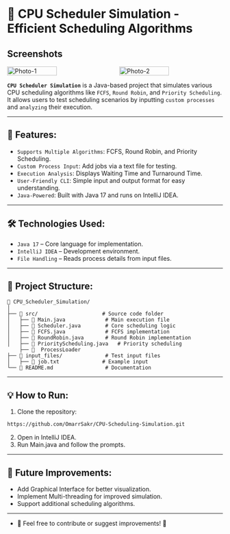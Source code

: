 # 🚀 CPU Scheduler Simulation - Efficient Scheduling Algorithms

## Screenshots

<div style="display: flex; justify-content: space-between;">
    <img src="https://github.com/user-attachments/assets/aaf24754-dcc5-4561-9155-e92b3e464943" alt="Photo-1"  style="width: 48%; margin-right: 1%;">
    <img src="https://github.com/user-attachments/assets/0bf4dc5a-fa6a-4055-8e38-e9c3a25d80f4" alt="Photo-2"  style="width: 48%;">
</div>

**`CPU Scheduler Simulation`** is a Java-based project that simulates various CPU scheduling algorithms like `FCFS`, `Round Robin`, and `Priority Scheduling`.
It allows users to test scheduling scenarios by inputting `custom processes` and `analyzing` their execution.

---
## 🚀 Features:

- `Supports Multiple Algorithms`: FCFS, Round Robin, and Priority Scheduling.
- `Custom Process Input`: Add jobs via a text file for testing.
- `Execution Analysis`: Displays Waiting Time and Turnaround Time.
- `User-Friendly CLI`: Simple input and output format for easy understanding.
- `Java-Powered`: Built with Java 17 and runs on IntelliJ IDEA.

---

## 🛠 Technologies Used:
- `Java 17` – Core language for implementation.
- `IntelliJ IDEA` – Development environment.
- `File Handling` – Reads process details from input files.

---
## 📂 Project Structure:

```
📂 CPU_Scheduler_Simulation/
│  
├── 📁 src/                     # Source code folder
│   ├── 📄 Main.java             # Main execution file
│   ├── 📄 Scheduler.java        # Core scheduling logic
│   ├── 📄 FCFS.java             # FCFS implementation
│   ├── 📄 RoundRobin.java       # Round Robin implementation
│   ├── 📄 PriorityScheduling.java   # Priority scheduling
    ├── 📄  ProcessLoader    
├── 📂 input_files/              # Test input files
│   ├── 📄 job.txt              # Example input
└── 📄 README.md                 # Documentation

```
---

## 💡 How to Run:
1. Clone the repository:
```bash
https://github.com/OmarrSakr/CPU-Scheduling-Simulation.git
```
2. Open in IntelliJ IDEA.
3. Run Main.java and follow the prompts.

---
## 📌 Future Improvements:
- Add Graphical Interface for better visualization.
- Implement Multi-threading for improved simulation.
- Support additional scheduling algorithms.
---

- 📩 Feel free to contribute or suggest improvements! 🚀
